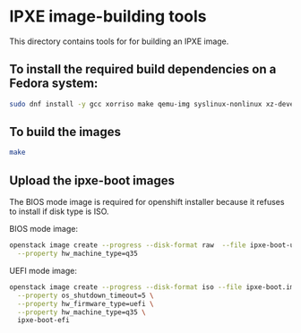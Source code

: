 # IPXE image-building tools

This directory contains tools for for building an IPXE image.

## To install the required build dependencies on a Fedora system:

```bash
sudo dnf install -y gcc xorriso make qemu-img syslinux-nonlinux xz-devel guestfs-tools
```

## To build the images

```bash
make
```

## Upload the ipxe-boot images

The BIOS mode image is required for openshift installer because it refuses to install if disk type is ISO.

BIOS mode image:

```bash
openstack image create --progress --disk-format raw  --file ipxe-boot-usb.raw ipxe-boot-usb \
  --property hw_machine_type=q35
```

UEFI mode image:

```bash
openstack image create --progress --disk-format iso --file ipxe-boot.img \
  --property os_shutdown_timeout=5 \
  --property hw_firmware_type=uefi \
  --property hw_machine_type=q35 \
  ipxe-boot-efi
```
